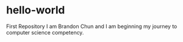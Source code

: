 # hello-world
First Repository
I am Brandon Chun and I am beginning my journey to computer science competency.
